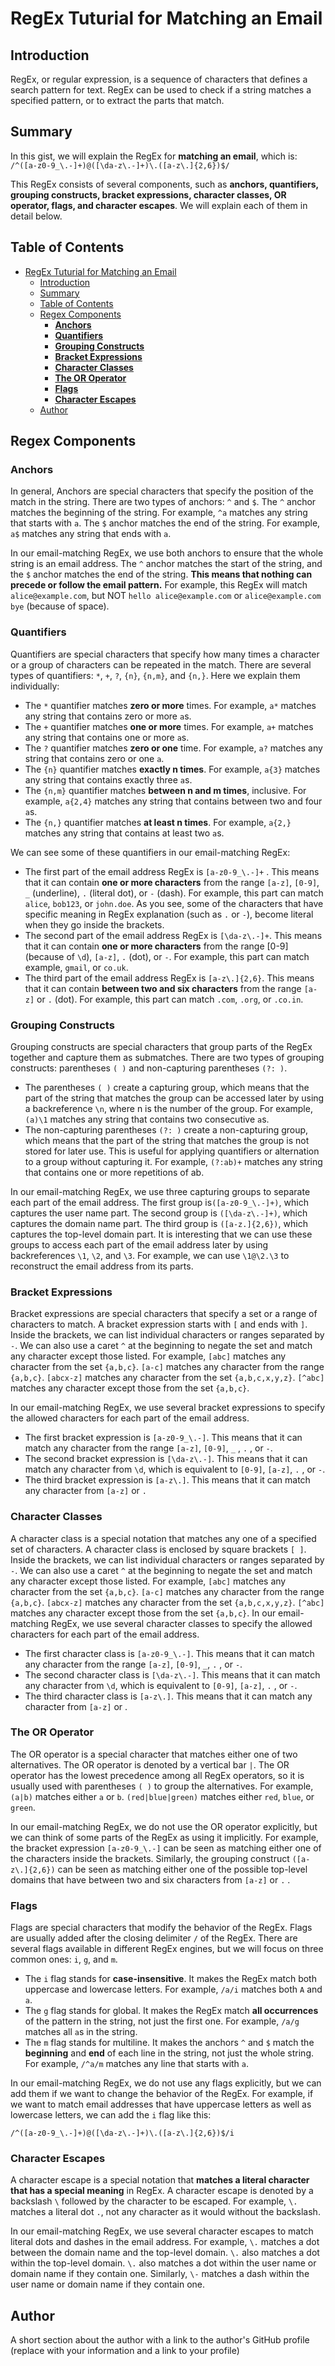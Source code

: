# RegEx Tuturial for Matching an Email

## Introduction

RegEx, or regular expression, is a sequence of characters that defines a search pattern for text. RegEx can be used to check if a string matches a specified pattern, or to extract the parts that match.

## Summary

In this gist, we will explain the RegEx for **matching an email**, which is:
`/^([a-z0-9_\.-]+)@([\da-z\.-]+)\.([a-z\.]{2,6})$/`

This RegEx consists of several components, such as **anchors, quantifiers, grouping constructs, bracket expressions, character classes, OR operator, flags, and character escapes**. We will explain each of them in detail below.

## Table of Contents

- [RegEx Tuturial for Matching an Email](#regex-tuturial-for-matching-an-email)
  - [Introduction](#introduction)
  - [Summary](#summary)
  - [Table of Contents](#table-of-contents)
  - [Regex Components](#regex-components)
    - [**Anchors**](#anchors)
    - [**Quantifiers**](#quantifiers)
    - [**Grouping Constructs**](#grouping-constructs)
    - [**Bracket Expressions**](#bracket-expressions)
    - [**Character Classes**](#character-classes)
    - [**The OR Operator**](#the-or-operator)
    - [**Flags**](#flags)
    - [**Character Escapes**](#character-escapes)
  - [Author](#author)

## Regex Components

### **Anchors**

In general, Anchors are special characters that specify the position of the match in the string. There are two types of anchors: `^` and `$`. The `^` anchor matches the beginning of the string. For example, `^a` matches any string that starts with `a`. The `$` anchor matches the end of the string. For example, `a$` matches any string that ends with `a`.

In our email-matching RegEx, we use both anchors to ensure that the whole string is an email address. The `^` anchor matches the start of the string, and the `$` anchor matches the end of the string. **This means that nothing can precede or follow the email pattern.** For example, this RegEx will match `alice@example.com`, but NOT `hello alice@example.com` or `alice@example.com bye` (because of space).

### **Quantifiers**

Quantifiers are special characters that specify how many times a character or a group of characters can be repeated in the match. There are several types of quantifiers: `*`, `+`, `?`, `{n}`, `{n,m}`, and `{n,}`. Here we explain them individually:

- The `*` quantifier matches **zero or more** times. For example, `a*` matches any string that contains zero or more `a`s.
- The `+` quantifier matches **one or more** times. For example, `a+` matches any string that contains one or more `a`s.
- The `?` quantifier matches **zero or one** time. For example, `a?` matches any string that contains zero or one `a`.
- The `{n}` quantifier matches **exactly n times**. For example, `a{3}` matches any string that contains exactly three `a`s.
- The `{n,m}` quantifier matches **between n and m times**, inclusive. For example, `a{2,4}` matches any string that contains between two and four `a`s.
- The `{n,}` quantifier matches **at least n times**. For example, `a{2,}` matches any string that contains at least two `a`s.

We can see some of these quantifiers in our email-matching RegEx:

- The first part of the email address RegEx is `[a-z0-9_\.-]+` . This means that it can contain **one or more characters** from the range `[a-z]`, `[0-9]`, `_` (underline), `.` (literal dot), or `-` (dash). For example, this part can match `alice`, `bob123`, or `john.doe`. As you see, some of the characters that have specific meaning in RegEx explanation (such as `.` or `-`), become literal when they go inside the brackets.
- The second part of the email address RegEx is `[\da-z\.-]+`. This means that it can contain **one or more characters** from the range [0-9] (because of `\d`), `[a-z]`, `.` (dot), or `-`. For example, this part can match example, `gmail`, or `co.uk`.
- The third part of the email address RegEx is `[a-z\.]{2,6}`. This means that it can contain **between two and six characters** from the range `[a-z]` or `.` (dot). For example, this part can match `.com`, `.org`, or `.co.in`.

### **Grouping Constructs**

Grouping constructs are special characters that group parts of the RegEx together and capture them as submatches. There are two types of grouping constructs: parentheses `( )` and non-capturing parentheses `(?: )`.

- The parentheses `( )` create a capturing group, which means that the part of the string that matches the group can be accessed later by using a backreference `\n`, where n is the number of the group. For example, `(a)\1` matches any string that contains two consecutive `a`s.
- The non-capturing parentheses `(?: )` create a non-capturing group, which means that the part of the string that matches the group is not stored for later use. This is useful for applying quantifiers or alternation to a group without capturing it. For example, `(?:ab)+` matches any string that contains one or more repetitions of ab.

In our email-matching RegEx, we use three capturing groups to separate each part of the email address. The first group is`([a-z0-9_\.-]+)`, which captures the user name part. The second group is `([\da-z\.-]+)`, which captures the domain name part. The third group is `([a-z.]{2,6})`, which captures the top-level domain part. It is interesting that we can use these groups to access each part of the email address later by using backreferences `\1`, `\2`, and `\3`. For example, we can use `\1@\2.\3` to reconstruct the email address from its parts.

### **Bracket Expressions**

Bracket expressions are special characters that specify a set or a range of characters to match. A bracket expression starts with `[` and ends with `]`. Inside the brackets, we can list individual characters or ranges separated by `-`. We can also use a caret `^` at the beginning to negate the set and match any character except those listed.
For example, `[abc]` matches any character from the set `{a,b,c}`. `[a-c]` matches any character from the range `{a,b,c}`. `[abcx-z]` matches any character from the set `{a,b,c,x,y,z}`. `[^abc]` matches any character except those from the set `{a,b,c}`.

In our email-matching RegEx, we use several bracket expressions to specify the allowed characters for each part of the email address.

- The first bracket expression is `[a-z0-9_\.-]`. This means that it can match any character from the range `[a-z]`, `[0-9]`, `_` , `.` , or `-`.
- The second bracket expression is `[\da-z\.-]`. This means that it can match any character from `\d`, which is equivalent to `[0-9]`, `[a-z]`, `.` , or `-`.
- The third bracket expression is `[a-z\.]`. This means that it can match any character from `[a-z]` or `.`

### **Character Classes**

A character class is a special notation that matches any one of a specified set of characters. A character class is enclosed by square brackets `[ ]`. Inside the brackets, we can list individual characters or ranges separated by `-`. We can also use a caret `^` at the beginning to negate the set and match any character except those listed.
For example, `[abc]` matches any character from the set `{a,b,c}`. `[a-c]` matches any character from the range `{a,b,c}`. `[abcx-z]` matches any character from the set `{a,b,c,x,y,z}`. `[^abc]` matches any character except those from the set `{a,b,c}`.
In our email-matching RegEx, we use several character classes to specify the allowed characters for each part of the email address.

- The first character class is `[a-z0-9_\.-]`. This means that it can match any character from the range `[a-z]`, `[0-9]`, `_`, `.` , or `-`.
- The second character class is `[\da-z\.-]`. This means that it can match any character from `\d`, which is equivalent to `[0-9]`, `[a-z]`, `.` , or `-`.
- The third character class is `[a-z\.]`. This means that it can match any character from `[a-z]` or .

### **The OR Operator**

The OR operator is a special character that matches either one of two alternatives. The OR operator is denoted by a vertical bar `|`. The OR operator has the lowest precedence among all RegEx operators, so it is usually used with parentheses `( )` to group the alternatives. For example, `(a|b)` matches either `a` or `b`. `(red|blue|green)` matches either `red`, `blue`, or `green`.

In our email-matching RegEx, we do not use the OR operator explicitly, but we can think of some parts of the RegEx as using it implicitly. For example, the bracket expression `[a-z0-9_\.-]` can be seen as matching either one of the characters inside the brackets. Similarly, the grouping construct `([a-z\.]{2,6})` can be seen as matching either one of the possible top-level domains that have between two and six characters from `[a-z]` or `.` .

### **Flags**

Flags are special characters that modify the behavior of the RegEx. Flags are usually added after the closing delimiter `/` of the RegEx. There are several flags available in different RegEx engines, but we will focus on three common ones: `i`, `g`, and `m`.

- The `i` flag stands for **case-insensitive**. It makes the RegEx match both uppercase and lowercase letters. For example, `/a/i` matches both `A` and `a`.
- The `g` flag stands for global. It makes the RegEx match **all occurrences** of the pattern in the string, not just the first one. For example, `/a/g` matches all `a`s in the string.
- The `m` flag stands for multiline. It makes the anchors `^` and `$` match the **beginning** and **end** of each line in the string, not just the whole string. For example, `/^a/m` matches any line that starts with `a`.

In our email-matching RegEx, we do not use any flags explicitly, but we can add them if we want to change the behavior of the RegEx. For example, if we want to match email addresses that have uppercase letters as well as lowercase letters, we can add the `i` flag like this:

`/^([a-z0-9_\.-]+)@([\da-z\.-]+)\.([a-z\.]{2,6})$/i`

### **Character Escapes**

A character escape is a special notation that **matches a literal character that has a special meaning** in RegEx. A character escape is denoted by a backslash `\` followed by the character to be escaped. For example, `\.` matches a literal dot `.`, not any character as it would without the backslash.

In our email-matching RegEx, we use several character escapes to match literal dots and dashes in the email address. For example, `\.` matches a dot between the domain name and the top-level domain. `\.` also matches a dot within the top-level domain. `\.` also matches a dot within the user name or domain name if they contain one. Similarly, `\-` matches a dash within the user name or domain name if they contain one.

## Author

A short section about the author with a link to the author's GitHub profile (replace with your information and a link to your profile)

